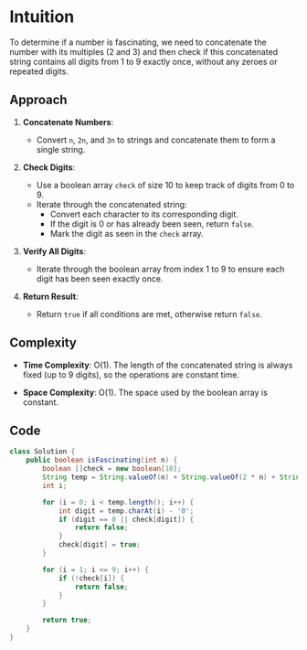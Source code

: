 # Intuition

To determine if a number is fascinating, we need to concatenate the number with its multiples (2 and 3) and then check if this concatenated string contains all digits from 1 to 9 exactly once, without any zeroes or repeated digits.

## Approach

1. **Concatenate Numbers**:
   - Convert `n`, `2n`, and `3n` to strings and concatenate them to form a single string.

2. **Check Digits**:
   - Use a boolean array `check` of size 10 to keep track of digits from 0 to 9.
   - Iterate through the concatenated string:
     - Convert each character to its corresponding digit.
     - If the digit is 0 or has already been seen, return `false`.
     - Mark the digit as seen in the `check` array.

3. **Verify All Digits**:
   - Iterate through the boolean array from index 1 to 9 to ensure each digit has been seen exactly once.

4. **Return Result**:
   - Return `true` if all conditions are met, otherwise return `false`.

## Complexity

- **Time Complexity**: O(1). The length of the concatenated string is always fixed (up to 9 digits), so the operations are constant time.

- **Space Complexity**: O(1). The space used by the boolean array is constant.

## Code

```Java
class Solution {
    public boolean isFascinating(int n) {
        boolean []check = new boolean[10];
        String temp = String.valueOf(n) + String.valueOf(2 * n) + String.valueOf(3 * n);
        int i;

        for (i = 0; i < temp.length(); i++) {
            int digit = temp.charAt(i) - '0';
            if (digit == 0 || check[digit]) {
                return false;
            }
            check[digit] = true;
        }

        for (i = 1; i <= 9; i++) {
            if (!check[i]) {
                return false;
            }
        }

        return true;
    }
}
```

